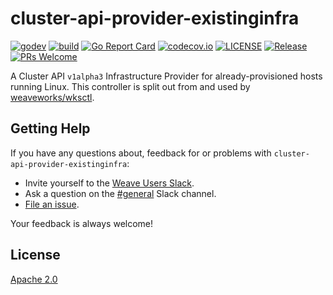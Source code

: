 # cluster-api-provider-existinginfra

[![godev](https://img.shields.io/static/v1?label=godev&message=reference&color=00add8)](https://pkg.go.dev/github.com/weaveworks/cluster-api-provider-existinginfra)
[![build](https://github.com/weaveworks/cluster-api-provider-existinginfra/workflows/build/badge.svg)](https://github.com/weaveworks/cluster-api-provider-existinginfra/actions)
[![Go Report Card](https://goreportcard.com/badge/github.com/weaveworks/cluster-api-provider-existinginfra)](https://goreportcard.com/report/github.com/weaveworks/cluster-api-provider-existinginfra)
[![codecov.io](https://codecov.io/github/weaveworks/cluster-api-provider-existinginfra/coverage.svg?branch=master)](https://codecov.io/github/weaveworks/cluster-api-provider-existinginfra?branch=master)
[![LICENSE](https://img.shields.io/github/license/weaveworks/cluster-api-provider-existinginfra)](https://github.com/weaveworks/cluster-api-provider-existinginfra/blob/master/LICENSE)
[![Release](https://img.shields.io/github/v/release/weaveworks/cluster-api-provider-existinginfra?include_prereleases)](https://github.com/weaveworks/cluster-api-provider-existinginfra/releases/latest)
[![PRs Welcome](https://img.shields.io/badge/PRs-welcome-brightgreen.svg?style=flat-square)](https://github.com/weaveworks/cluster-api-provider-existinginfra/blob/master/CONTRIBUTING.md)

A Cluster API `v1alpha3` Infrastructure Provider for already-provisioned hosts running Linux.
This controller is split out from and used by [weaveworks/wksctl](https://github.com/weaveworks/wksctl).

## Getting Help

If you have any questions about, feedback for or problems with `cluster-api-provider-existinginfra`:

- Invite yourself to the [Weave Users Slack](https://slack.weave.works/).
- Ask a question on the [#general](https://weave-community.slack.com/messages/general/) Slack channel.
- [File an issue](https://github.com/weaveworks/cluster-api-provider-existinginfra/issues/new).

Your feedback is always welcome!

## License

[Apache 2.0](LICENSE)
